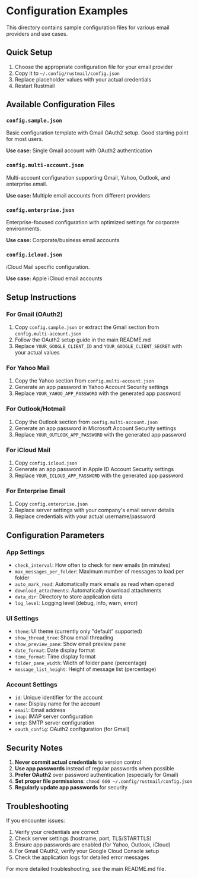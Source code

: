 # Configuration Examples

This directory contains sample configuration files for various email providers and use cases.

## Quick Setup

1. Choose the appropriate configuration file for your email provider
2. Copy it to `~/.config/rustmail/config.json`
3. Replace placeholder values with your actual credentials
4. Restart Rustmail

## Available Configuration Files

### `config.sample.json`
Basic configuration template with Gmail OAuth2 setup. Good starting point for most users.

**Use case:** Single Gmail account with OAuth2 authentication

### `config.multi-account.json`
Multi-account configuration supporting Gmail, Yahoo, Outlook, and enterprise email.

**Use case:** Multiple email accounts from different providers

### `config.enterprise.json`
Enterprise-focused configuration with optimized settings for corporate environments.

**Use case:** Corporate/business email accounts

### `config.icloud.json`
iCloud Mail specific configuration.

**Use case:** Apple iCloud email accounts

## Setup Instructions

### For Gmail (OAuth2)
1. Copy `config.sample.json` or extract the Gmail section from `config.multi-account.json`
2. Follow the OAuth2 setup guide in the main README.md
3. Replace `YOUR_GOOGLE_CLIENT_ID` and `YOUR_GOOGLE_CLIENT_SECRET` with your actual values

### For Yahoo Mail
1. Copy the Yahoo section from `config.multi-account.json`
2. Generate an app password in Yahoo Account Security settings
3. Replace `YOUR_YAHOO_APP_PASSWORD` with the generated app password

### For Outlook/Hotmail
1. Copy the Outlook section from `config.multi-account.json`
2. Generate an app password in Microsoft Account Security settings
3. Replace `YOUR_OUTLOOK_APP_PASSWORD` with the generated app password

### For iCloud Mail
1. Copy `config.icloud.json`
2. Generate an app password in Apple ID Account Security settings
3. Replace `YOUR_ICLOUD_APP_PASSWORD` with the generated app password

### For Enterprise Email
1. Copy `config.enterprise.json`
2. Replace server settings with your company's email server details
3. Replace credentials with your actual username/password

## Configuration Parameters

### App Settings
- `check_interval`: How often to check for new emails (in minutes)
- `max_messages_per_folder`: Maximum number of messages to load per folder
- `auto_mark_read`: Automatically mark emails as read when opened
- `download_attachments`: Automatically download attachments
- `data_dir`: Directory to store application data
- `log_level`: Logging level (debug, info, warn, error)

### UI Settings
- `theme`: UI theme (currently only "default" supported)
- `show_thread_tree`: Show email threading
- `show_preview_pane`: Show email preview pane
- `date_format`: Date display format
- `time_format`: Time display format
- `folder_pane_width`: Width of folder pane (percentage)
- `message_list_height`: Height of message list (percentage)

### Account Settings
- `id`: Unique identifier for the account
- `name`: Display name for the account
- `email`: Email address
- `imap`: IMAP server configuration
- `smtp`: SMTP server configuration
- `oauth_config`: OAuth2 configuration (for Gmail)

## Security Notes

1. **Never commit actual credentials** to version control
2. **Use app passwords** instead of regular passwords when possible
3. **Prefer OAuth2** over password authentication (especially for Gmail)
4. **Set proper file permissions**: `chmod 600 ~/.config/rustmail/config.json`
5. **Regularly update app passwords** for security

## Troubleshooting

If you encounter issues:
1. Verify your credentials are correct
2. Check server settings (hostname, port, TLS/STARTTLS)
3. Ensure app passwords are enabled (for Yahoo, Outlook, iCloud)
4. For Gmail OAuth2, verify your Google Cloud Console setup
5. Check the application logs for detailed error messages

For more detailed troubleshooting, see the main README.md file. 